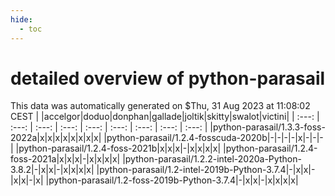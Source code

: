 ```yaml
---
hide:
  - toc
---
```


detailed overview of python-parasail
====================================


This data was automatically generated on $Thu, 31 Aug 2023 at 11:08:02 CEST
| |accelgor|doduo|donphan|gallade|joltik|skitty|swalot|victini|
| :---: | :---: | :---: | :---: | :---: | :---: | :---: | :---: | :---: |
|python-parasail/1.3.3-foss-2022a|x|x|x|x|x|x|x|x|
|python-parasail/1.2.4-fosscuda-2020b|-|-|-|-|x|-|-|-|
|python-parasail/1.2.4-foss-2021b|x|x|x|-|x|x|x|x|
|python-parasail/1.2.4-foss-2021a|x|x|x|-|x|x|x|x|
|python-parasail/1.2.2-intel-2020a-Python-3.8.2|-|x|x|-|x|x|x|x|
|python-parasail/1.2-intel-2019b-Python-3.7.4|-|x|x|-|x|x|-|x|
|python-parasail/1.2-foss-2019b-Python-3.7.4|-|x|x|-|x|x|x|x|
